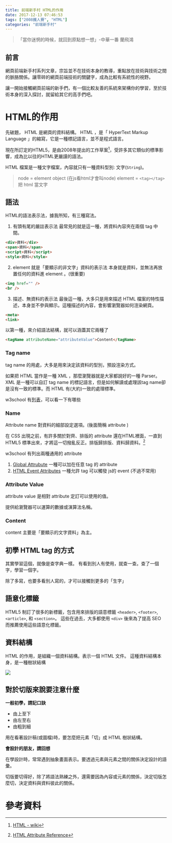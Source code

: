 ```yaml
---
title: 前端新手村 HTML的作用
date: 2017-12-13 07:46:53
tags: ["2008鐵人賽", "HTML"]
categories: "前端新手村"
---
```

> 「當你迷惘的時候，就回到原點想一想」-中華一番 蘭飛鴻

## 前言

網頁前端新手村系列文章，宗旨並不在技術本身的教導，重點放在技術與技術之間的脈胳關係。讓零碎的網頁前端技術的關鍵字，成為比較有系統性的視野。

讓一開始接觸網頁前端的新手們，有一個比較友善的系統來架構你的學習，至於技術本身的深入探討，就留給其它的高手們吧。

# HTML的作用

先破題， HTML 是網頁的資料結構。
HTML ，是「 HyperText Markup Language 」的縮寫，它是一種標記語言，並不是程式語言。

現在所訂定的HTML5，是由2008年提出的工作草案[^1]，受許多其它類似的標準影響，成為比以往的HTML更嚴謹的語法。

HTML 檔案是一種文字檔案，內容就只有一種資料型別: 文字(`String`)。

> node = element object (在js看html才會叫node)
> element = `<tag></tag>` 把 html 當文字

## 語法

HTML的語法表示法，據我所知，有三種寫法。
1. 有頭有尾的嚴註表示法
最常見的就是這一種，將資料內容夾在兩個 tag 中間。

```html
<div>資料</div>
<span>資料</span>
<script>資料</script>
<style>資料</style>
```

2. element 就是「要顯示的非文字」資料的表示法
本身就是資料，並無法再放置任何的資料進 element 。(很重要)

```html
<img href="" />
<br />
```

3. 描述、無資料的表示法
最後這一種，大多只是用來描述 HTML 檔案的特性描述，本身並不參與顯示。這種描述的內容，會影響瀏覽器如何渲染網頁。

```html
<meta>
<link>
```

以第一種，來介紹語法結構，就可以涵蓋其它兩種了

```html
<tagName attributeName="attributeValue">Content</tagName>
```

### Tag name

tag name 的用處，大多是用來決定該資料的型別，預設渲染方式。

如果把 HTML 當作是一種 XML ，那麼瀏覽器就是大家都說好的一種 Parser。
XML 是一種可以自訂 tag name 的標記語言，但是如何解讀或處理該tag name卻是沒有一致的標準。而 HTML 有(大約)一致的處理標準。

w3school 有[列表](https://www.w3schools.com/tags/ref_byfunc.asp)，可以看一下有哪些

###  Name

Attribute name 對資料的細部設定選項。(後面簡稱 attribute )

在 CSS 出現之前，有許多關於對齊、排版的 attribute 還在HTML裡面，一直到 HTML5 標準出來，才將這一切撥亂反正。排版歸排版、資料歸資料。[^2]

w3school 有列出兩種通用的 attribute
1. [Global Attrubute](https://www.w3schools.com/tags/ref_standardattributes.asp) 一種可以加在任意 tag 的 attribute
1. [HTML Event Attributes](https://www.w3schools.com/tags/ref_eventattributes.asp) 一種允許 tag 可以觸發 js的 event (不過不常用)

### Attribute Value

attribute value 是相對 attribute 定訂可以使用的值。

提供給瀏覽器可以運算的數據或演算法名稱。

### Content

content 主要是「要顯示的文字資料」為主。

## 初學 HTML tag 的方式

其實學習這個，就像是查字典一樣。
有看到別人有使用，就查一查。查了一個字，學習一個字。

除了多寫，也要多看別人寫的，才可以接觸到更多的「生字」

## 語意化標籤

HTML5 制訂了很多的新標籤，包含用來排版的語意標籤 `<header>`, `<footer>`, `<article>`, 和 `<section>`。
這些在過去，大多都使用 `<div>` 後來為了提高 SEO 而推薦使用這些語意化標籤。

## 資料結構

HTML 的作用，是組織一個資料結構。表示一個 HTML 文件。
這種資料結構本身，是一種樹狀結構

![](https://i.imgur.com/dQz2OoL.jpg)


## 對於切版來說要注意什麼

**一般初學，請記口訣**

- 由上至下
- 由左至右
- 由粗到細

用在看著設計稿(或圖檔)時，要怎麼把元素「切」成 HTML 樹狀結構。

**會設計的朋友，請回想**

在學設計時，常常遇到抽象畫面表示。要透過元素與元素之間的關係決定設計的語彙。

切版要切得好，除了將語法熟練之外，還需要因為內容或元素的關係，決定切版怎麼切，決定資料與資料彼此的關係。


# 參考資料

[^1]: [HTML - wiki](https://zh.wikipedia.org/wiki/HTML)
[^2]: [HTML Attribute Reference](https://www.w3schools.com/tags/ref_attributes.asp)
